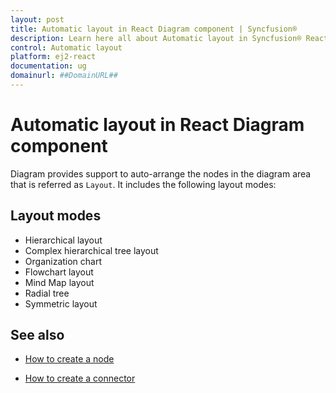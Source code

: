 ```yaml
---
layout: post
title: Automatic layout in React Diagram component | Syncfusion®
description: Learn here all about Automatic layout in Syncfusion® React Diagram component of Syncfusion Essential® JS 2 and more.
control: Automatic layout 
platform: ej2-react
documentation: ug
domainurl: ##DomainURL##
---
```


# Automatic layout in React Diagram component

Diagram provides support to auto-arrange the nodes in the diagram area that is referred as `Layout`. It includes the following layout modes:

## Layout modes

* Hierarchical layout
* Complex hierarchical tree layout
* Organization chart
* Flowchart layout
* Mind Map layout
* Radial tree
* Symmetric layout


## See also

* [How to create a node](./nodes)

* [How to create a connector](./connectors)

